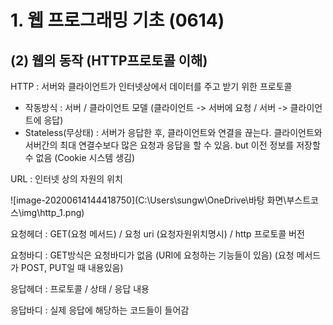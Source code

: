 # 1. 웹 프로그래밍  기초 (0614)

## (2) 웹의 동작 (HTTP프로토콜 이해)



HTTP : 서버와 클라이언트가 인터넷상에서 데이터를 주고 받기 위한 프로토콜

- 작동방식 : 서버 / 클라이언트 모델 (클라이언트 -> 서버에 요청  /  서버 -> 클라이언트에 응답)
- Stateless(무상태) : 서버가 응답한 후, 클라이언트와 연결을 끊는다. 클라이언트와 서버간의 최대 연결수보다 많은 요청과 응답을 할 수 있음. but 이전 정보를 저장할 수 없음 (Cookie 시스템 생김)

URL : 인터넷 상의 자원의 위치

![image-20200614144418750](C:\Users\sungw\OneDrive\바탕 화면\부스트코스\img\http_1.png)

요청헤더 : GET(요청 메서드) / 요청 uri (요청자원위치명시) / http 프로토콜 버전

요청바디 : GET방식은 요청바디가 없음 (URI에 요청하는 기능들이 있음) (요청 메서드가 POST, PUT일 때 내용있음)

응답헤더 : 프로토콜 / 상태 / 응답 내용

응답바디 : 실제 응답에 해당하는 코드들이 들어감